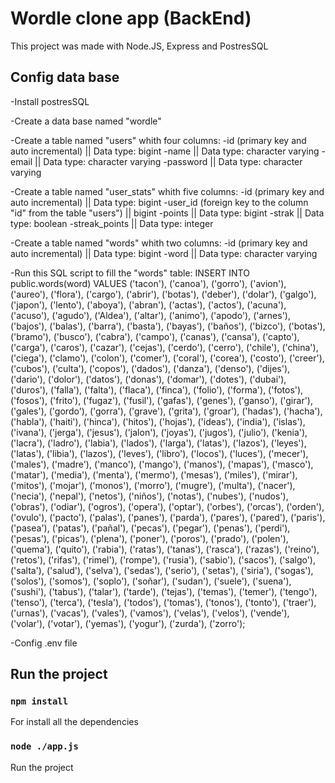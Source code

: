 # Wordle clone app (BackEnd)

This project was made with Node.JS, Express and PostresSQL

## Config data base

-Install postresSQL

-Create a data base named "wordle"

-Create a table named "users" whith four columns:
    -id (primary key and auto incremental) || Data type: bigint
    -name || Data type: character varying
    -email || Data type: character varying
    -password || Data type: character varying

-Create a table named "user_stats" whith five columns:
    -id (primary key and auto incremental) || Data type: bigint
    -user_id (foreign key to the column "id" from the table "users") || bigint
    -points || Data type: bigint
    -strak ||  Data type: boolean
    -streak_points || Data type: integer

-Create a table named "words" whith two columns:
    -id (primary key and auto incremental) || Data type: bigint
    -word || Data type: character varying

-Run this SQL script to fill the "words" table:
INSERT INTO public.words(word)
	VALUES ('tacon'), ('canoa'), ('gorro'), ('avion'), ('aureo'), ('flora'), ('cargo'), ('abrir'),
	('botas'), ('deber'), ('dolar'), ('galgo'), ('japon'), ('lento'), ('aboya'), ('abran'),
	('actas'), ('actos'), ('acuna'), ('acuso'), ('agudo'), ('Aldea'), ('altar'), ('animo'),
	('apodo'), ('arnes'), ('bajos'), ('balas'), ('barra'), ('basta'), ('bayas'), ('baños'),
	('bizco'), ('botas'), ('bramo'), ('busco'), ('cabra'), ('campo'), ('canas'), ('cansa'), 
	('capto'), ('carga'), ('caros'), ('cazar'), ('cejas'), ('cerdo'), ('cerro'), ('chile'), 
	('china'), ('ciega'), ('clamo'), ('colon'), ('comer'), ('coral'), ('corea'), ('costo'),
	('creer'), ('cubos'), ('culta'), ('copos'), ('dados'), ('danza'), ('denso'), ('dijes'),
	('dario'), ('dolor'), ('datos'), ('donas'), ('domar'), ('dotes'), ('dubai'), ('duros'),
	('falla'), ('falta'), ('flaca'), ('finca'), ('folio'), ('forma'), ('fotos'), ('fosos'),
	('frito'), ('fugaz'), ('fusil'), ('gafas'), ('genes'), ('ganso'), ('girar'), ('gales'),
	('gordo'), ('gorra'), ('grave'), ('grita'), ('groar'), ('hadas'), ('hacha'), ('habla'),
	('haiti'), ('hinca'), ('hitos'), ('hojas'), ('ideas'), ('india'), ('islas'), ('ivana'),
	('jerga'), ('jesus'), ('jalon'), ('joyas'), ('jugos'), ('julio'), ('kenia'), ('lacra'),
	('ladro'), ('labia'), ('lados'), ('larga'), ('latas'), ('lazos'), ('leyes'), ('latas'),
	('libia'), ('lazos'), ('leves'), ('libro'), ('locos'), ('luces'), ('mecer'), ('males'),
	('madre'), ('manco'), ('mango'), ('manos'), ('mapas'), ('masco'), ('matar'), ('media'),
	('menta'), ('mermo'), ('mesas'), ('miles'), ('mirar'), ('mitos'), ('mojar'), ('monos'),
	('morro'), ('mugre'), ('multa'), ('nacer'), ('necia'), ('nepal'), ('netos'), ('niños'),
	('notas'), ('nubes'), ('nudos'), ('obras'), ('odiar'), ('ogros'), ('opera'), ('optar'),
	('orbes'), ('orcas'), ('orden'), ('ovulo'), ('pacto'), ('palas'), ('panes'), ('parda'),
	('pares'), ('pared'), ('paris'), ('pasea'), ('patas'), ('pañal'), ('pecas'), ('pegar'),
	('penas'), ('perdi'), ('pesas'), ('picas'), ('plena'), ('poner'), ('poros'), ('prado'), 
	('polen'), ('quema'), ('quito'), ('rabia'), ('ratas'), ('tanas'), ('rasca'), ('razas'),
	('reino'), ('retos'), ('rifas'), ('rimel'), ('rompe'), ('rusia'), ('sabio'), ('sacos'),
	('salgo'), ('salta'), ('salud'), ('selva'), ('sedas'), ('serio'), ('setas'), ('siria'),
	('sogas'), ('solos'), ('somos'), ('soplo'), ('soñar'), ('sudan'), ('suele'), ('suena'),
	('sushi'), ('tabus'), ('talar'), ('tarde'), ('tejas'), ('temas'), ('temer'), ('tengo'),
	('tenso'), ('terca'), ('tesla'), ('todos'), ('tomas'), ('tonos'), ('tonto'), ('traer'),
	('urnas'), ('vacas'), ('vales'), ('vamos'), ('velas'), ('velos'), ('vende'), ('volar'),
	('votar'), ('yemas'), ('yogur'), ('zurda'), ('zorro'); 

-Config .env file

## Run the project

### `npm install`

For install all the dependencies

### `node ./app.js`

Run the project